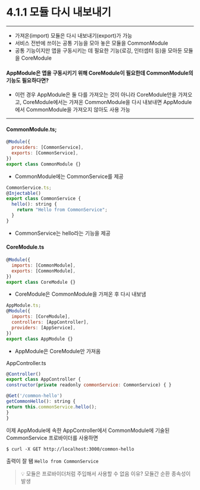 # 4.1.1 모듈 다시 내보내기

---

- 가져온(import) 모듈은 다시 내보내기(export)가 가능
- 서비스 전반에 쓰이는 공통 기능을 모아 놓은 모듈을 CommonModule
- 공통 기능이지만 앱을 구동시키는 데 필요한 기능(로깅, 인터셉터 등)을 모아둔 모듈을 CoreModule

#### AppModule은 앱을 구동시키기 위해 CoreModule이 필요한데 CommonModule의 기능도 필요하다면?

- 이런 경우 AppModule은 둘 다를 가져오는 것이 아니라 CoreModule만을 가져오고, CoreModule에서는 가져온 CommonModule을 다시 내보내면 AppModule에서 CommonModule을 가져오지 않아도 사용 가능

---

#### CommonModule.ts;

```js
@Module({
  providers: [CommonService],
  exports: [CommonService],
})
export class CommonModule {}
```

- CommonModule에는 CommonService를 제공

```js
CommonService.ts;
@Injectable()
export class CommonService {
  hello(): string {
    return "Hello from CommonService";
  }
}
```

- CommonService는 hello라는 기능을 제공

#### CoreModule.ts

```js
@Module({
  imports: [CommonModule],
  exports: [CommonModule],
})
export class CoreModule {}
```

- CoreModule은 CommonModule을 가져온 후 다시 내보냄

```js
AppModule.ts;
@Module({
  imports: [CoreModule],
  controllers: [AppController],
  providers: [AppService],
})
export class AppModule {}
```

- AppModule은 CoreModule만 가져옴

AppController.ts

```js
@Controller()
export class AppController {
constructor(private readonly commonService: CommonService) { }

@Get('/common-hello')
getCommonHello(): string {
return this.commonService.hello();
}
}
```

이제 AppModule에 속한 AppController에서 CommonModule에 기술된 CommonService 프로바이더를 사용하면

`$ curl -X GET http://localhost:3000/common-hello`

출력이 잘 됌
`Hello from CommonService`

> 💡 모듈은 프로바이더처럼 주입해서 사용할 수 없음
> 이유? 모듈간 순환 종속성이 발생
